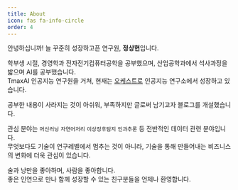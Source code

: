 ```yaml
---
title: About
icon: fas fa-info-circle
order: 4
---
```


안녕하십니까! 늘 꾸준히 성장하고픈 연구원, **정상현**입니다. <br>

학부생 시절, 경영학과 전자전기컴퓨터공학을 공부했으며, 산업공학과에서 석사과정을 밟으며 AI를 공부했습니다. <br>
TmaxAI 인공지능 연구원을 거쳐, 현재는 [오케스트로](http://okestro.com/) 인공지능 연구소에서 성장하고 있습니다. <br>

공부한 내용이 사라지는 것이 아쉬워, 부족하지만 글로써 남기고자 블로그를 개설했습니다. <br>

관심 분야는 `머신러닝` `자연어처리` `이상징후탐지` `인과추론` 등 전반적인 데이터 관련 분야입니다. <br>
무엇보다도 기술이 연구레벨에서 멈추는 것이 아니라, 기술을 통해 만들어내는 비즈니스의 변화에 더욱 관심이 있습니다.

술과 낭만을 좋아하며, 사람을 좋아합니다. <br>
좋은 인연으로 만나 함께 성장할 수 있는 친구분들을 언제나 환영합니다.
